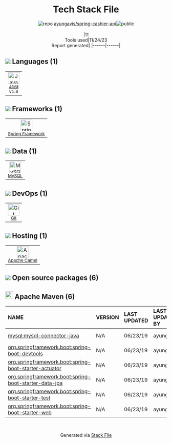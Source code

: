 <!--
--- Readme.md Snippet without images Start ---
## Tech Stack
ayungavis/spring-cashier-api is built on the following main stack:
- [Java](https://www.java.com) – Languages
- [MySQL](http://www.mysql.com) – Databases
- [Spring Framework](https://spring.io/projects/spring-framework) – Frameworks (Full Stack)
- [Apache Camel](https://camel.apache.org/) – Platform as a Service

Full tech stack [here](/techstack.md)
--- Readme.md Snippet without images End ---

--- Readme.md Snippet with images Start ---
## Tech Stack
ayungavis/spring-cashier-api is built on the following main stack:
- <img width='25' height='25' src='https://img.stackshare.io/service/995/K85ZWV2F.png' alt='Java'/> [Java](https://www.java.com) – Languages
- <img width='25' height='25' src='https://img.stackshare.io/service/1025/logo-mysql-170x170.png' alt='MySQL'/> [MySQL](http://www.mysql.com) – Databases
- <img width='25' height='25' src='https://img.stackshare.io/service/2006/spring-framework-project-logo.png' alt='Spring Framework'/> [Spring Framework](https://spring.io/projects/spring-framework) – Frameworks (Full Stack)
- <img width='25' height='25' src='https://img.stackshare.io/service/3276/xWt1RFo6_400x400.jpg' alt='Apache Camel'/> [Apache Camel](https://camel.apache.org/) – Platform as a Service

Full tech stack [here](/techstack.md)
--- Readme.md Snippet with images End ---
-->
<div align="center">

# Tech Stack File
![](https://img.stackshare.io/repo.svg "repo") [ayungavis/spring-cashier-api](https://github.com/ayungavis/spring-cashier-api)![](https://img.stackshare.io/public_badge.svg "public")
<br/><br/>
|11<br/>Tools used|11/24/23 <br/>Report generated|
|------|------|
</div>

## <img src='https://img.stackshare.io/languages.svg'/> Languages (1)
<table><tr>
  <td align='center'>
  <img width='36' height='36' src='https://img.stackshare.io/service/995/K85ZWV2F.png' alt='Java'>
  <br>
  <sub><a href="https://www.java.com">Java</a></sub>
  <br>
  <sub>v1.8</sub>
</td>

</tr>
</table>

## <img src='https://img.stackshare.io/frameworks.svg'/> Frameworks (1)
<table><tr>
  <td align='center'>
  <img width='36' height='36' src='https://img.stackshare.io/service/2006/spring-framework-project-logo.png' alt='Spring Framework'>
  <br>
  <sub><a href="https://spring.io/projects/spring-framework">Spring Framework</a></sub>
  <br>
  <sub></sub>
</td>

</tr>
</table>

## <img src='https://img.stackshare.io/databases.svg'/> Data (1)
<table><tr>
  <td align='center'>
  <img width='36' height='36' src='https://img.stackshare.io/service/1025/logo-mysql-170x170.png' alt='MySQL'>
  <br>
  <sub><a href="http://www.mysql.com">MySQL</a></sub>
  <br>
  <sub></sub>
</td>

</tr>
</table>

## <img src='https://img.stackshare.io/devops.svg'/> DevOps (1)
<table><tr>
  <td align='center'>
  <img width='36' height='36' src='https://img.stackshare.io/service/1046/git.png' alt='Git'>
  <br>
  <sub><a href="http://git-scm.com/">Git</a></sub>
  <br>
  <sub></sub>
</td>

</tr>
</table>

## <img src='https://img.stackshare.io/hosting.svg'/> Hosting (1)
<table><tr>
  <td align='center'>
  <img width='36' height='36' src='https://img.stackshare.io/service/3276/xWt1RFo6_400x400.jpg' alt='Apache Camel'>
  <br>
  <sub><a href="https://camel.apache.org/">Apache Camel</a></sub>
  <br>
  <sub></sub>
</td>

</tr>
</table>


## <img src='https://img.stackshare.io/group.svg' /> Open source packages (6)</h2>

## <img width='24' height='24' src='https://img.stackshare.io/package_manager/977/default_9833f2ef0bbc2a946b4cc5e9307264033361076b.png'/> Apache Maven (6)

|NAME|VERSION|LAST UPDATED|LAST UPDATED BY|LICENSE|VULNERABILITIES|
|:------|:------|:------|:------|:------|:------|
|[mysql:mysql-connector-java](http://dev.mysql.com/doc/connector-j/en/)|N/A|06/23/19|ayungavis |GPL-3.0-only|N/A|
|[org.springframework.boot:spring-boot-devtools](https://projects.spring.io/spring-boot/#/spring-boot-parent/spring-boot-devtools)|N/A|06/23/19|ayungavis |Apache-2.0|N/A|
|[org.springframework.boot:spring-boot-starter-actuator](https://projects.spring.io/spring-boot/#/spring-boot-parent/spring-boot-starters/spring-boot-starter-actuator)|N/A|06/23/19|ayungavis |Apache-2.0|N/A|
|[org.springframework.boot:spring-boot-starter-data-jpa](https://projects.spring.io/spring-boot/#/spring-boot-parent/spring-boot-starters/spring-boot-starter-data-jpa)|N/A|06/23/19|ayungavis |Apache-2.0|N/A|
|[org.springframework.boot:spring-boot-starter-test](https://projects.spring.io/spring-boot/#/spring-boot-parent/spring-boot-starters/spring-boot-starter-test)|N/A|06/23/19|ayungavis |Apache-2.0|N/A|
|[org.springframework.boot:spring-boot-starter-web](https://projects.spring.io/spring-boot/#/spring-boot-parent/spring-boot-starters/spring-boot-starter-web)|N/A|06/23/19|ayungavis |Apache-2.0|N/A|

<br/>
<div align='center'>

Generated via [Stack File](https://github.com/marketplace/stack-file)
